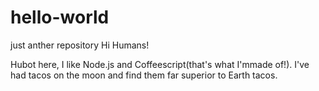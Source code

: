 # hello-world
just anther repository
Hi Humans!

Hubot here, I like Node.js and Coffeescript(that's what I'mmade of!).
I've had tacos on the moon and find them far superior to Earth tacos. 
